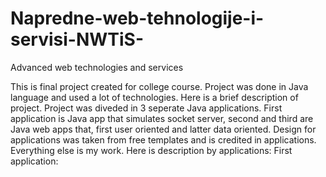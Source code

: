 # Napredne-web-tehnologije-i-servisi-NWTiS-
Advanced web technologies and services

This is final project created for college course. Project was done in Java language and used a lot of technologies. Here is a brief description of project. Project was diveded in 3 seperate Java applications. First application is Java app that simulates socket server, second and third are Java web apps that, first user oriented and latter data oriented. Design for applications was taken from free templates and is credited in applications. Everything else is my work. Here is description by applications:
First application:

